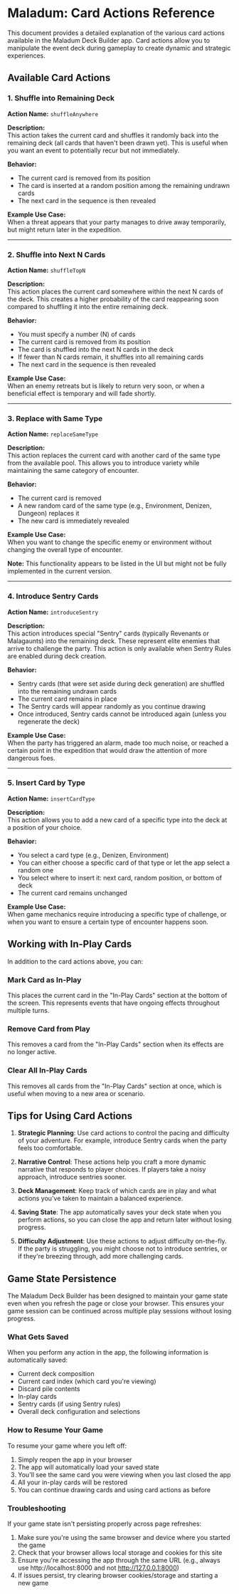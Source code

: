 # Maladum: Card Actions Reference

This document provides a detailed explanation of the various card actions available in the Maladum Deck Builder app. Card actions allow you to manipulate the event deck during gameplay to create dynamic and strategic experiences.

## Available Card Actions

### 1. Shuffle into Remaining Deck
**Action Name:** `shuffleAnywhere`

**Description:**  
This action takes the current card and shuffles it randomly back into the remaining deck (all cards that haven't been drawn yet). This is useful when you want an event to potentially recur but not immediately.

**Behavior:**
- The current card is removed from its position
- The card is inserted at a random position among the remaining undrawn cards
- The next card in the sequence is then revealed

**Example Use Case:**  
When a threat appears that your party manages to drive away temporarily, but might return later in the expedition.

---

### 2. Shuffle into Next N Cards
**Action Name:** `shuffleTopN`

**Description:**  
This action places the current card somewhere within the next N cards of the deck. This creates a higher probability of the card reappearing soon compared to shuffling it into the entire remaining deck.

**Behavior:**
- You must specify a number (N) of cards
- The current card is removed from its position
- The card is shuffled into the next N cards in the deck
- If fewer than N cards remain, it shuffles into all remaining cards
- The next card in the sequence is then revealed

**Example Use Case:**  
When an enemy retreats but is likely to return very soon, or when a beneficial effect is temporary and will fade shortly.

---

### 3. Replace with Same Type
**Action Name:** `replaceSameType`

**Description:**  
This action replaces the current card with another card of the same type from the available pool. This allows you to introduce variety while maintaining the same category of encounter.

**Behavior:**
- The current card is removed
- A new random card of the same type (e.g., Environment, Denizen, Dungeon) replaces it
- The new card is immediately revealed

**Example Use Case:**  
When you want to change the specific enemy or environment without changing the overall type of encounter.

**Note:** This functionality appears to be listed in the UI but might not be fully implemented in the current version.

---

### 4. Introduce Sentry Cards
**Action Name:** `introduceSentry`

**Description:**  
This action introduces special "Sentry" cards (typically Revenants or Malagaunts) into the remaining deck. These represent elite enemies that arrive to challenge the party. This action is only available when Sentry Rules are enabled during deck creation.

**Behavior:**
- Sentry cards (that were set aside during deck generation) are shuffled into the remaining undrawn cards
- The current card remains in place
- The Sentry cards will appear randomly as you continue drawing
- Once introduced, Sentry cards cannot be introduced again (unless you regenerate the deck)

**Example Use Case:**  
When the party has triggered an alarm, made too much noise, or reached a certain point in the expedition that would draw the attention of more dangerous foes.

---

### 5. Insert Card by Type
**Action Name:** `insertCardType`

**Description:**  
This action allows you to add a new card of a specific type into the deck at a position of your choice.

**Behavior:**
- You select a card type (e.g., Denizen, Environment)
- You can either choose a specific card of that type or let the app select a random one
- You select where to insert it: next card, random position, or bottom of deck
- The current card remains unchanged

**Example Use Case:**  
When game mechanics require introducing a specific type of challenge, or when you want to ensure a certain type of encounter happens soon.

## Working with In-Play Cards

In addition to the card actions above, you can:

### Mark Card as In-Play
This places the current card in the "In-Play Cards" section at the bottom of the screen. This represents events that have ongoing effects throughout multiple turns.

### Remove Card from Play
This removes a card from the "In-Play Cards" section when its effects are no longer active.

### Clear All In-Play Cards
This removes all cards from the "In-Play Cards" section at once, which is useful when moving to a new area or scenario.

## Tips for Using Card Actions

1. **Strategic Planning**: Use card actions to control the pacing and difficulty of your adventure. For example, introduce Sentry cards when the party feels too comfortable.

2. **Narrative Control**: These actions help you craft a more dynamic narrative that responds to player choices. If players take a noisy approach, introduce sentries sooner.

3. **Deck Management**: Keep track of which cards are in play and what actions you've taken to maintain a balanced experience.

4. **Saving State**: The app automatically saves your deck state when you perform actions, so you can close the app and return later without losing progress.

5. **Difficulty Adjustment**: Use these actions to adjust difficulty on-the-fly. If the party is struggling, you might choose not to introduce sentries, or if they're breezing through, add more challenging cards.

## Game State Persistence

The Maladum Deck Builder has been designed to maintain your game state even when you refresh the page or close your browser. This ensures your game session can be continued across multiple play sessions without losing progress.

### What Gets Saved

When you perform any action in the app, the following information is automatically saved:

- Current deck composition
- Current card index (which card you're viewing)
- Discard pile contents
- In-play cards
- Sentry cards (if using Sentry rules)
- Overall deck configuration and selections

### How to Resume Your Game

To resume your game where you left off:

1. Simply reopen the app in your browser
2. The app will automatically load your saved state
3. You'll see the same card you were viewing when you last closed the app
4. All your in-play cards will be restored
5. You can continue drawing cards and using card actions as before

### Troubleshooting

If your game state isn't persisting properly across page refreshes:

1. Make sure you're using the same browser and device where you started the game
2. Check that your browser allows local storage and cookies for this site
3. Ensure you're accessing the app through the same URL (e.g., always use http://localhost:8000 and not http://127.0.0.1:8000)
4. If issues persist, try clearing browser cookies/storage and starting a new game 